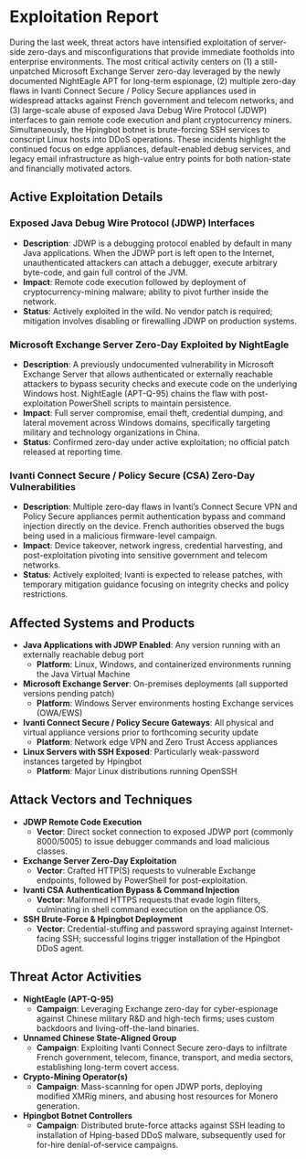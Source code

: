 # Exploitation Report

During the last week, threat actors have intensified exploitation of server-side zero-days and misconfigurations that provide immediate footholds into enterprise environments. The most critical activity centers on (1) a still-unpatched Microsoft Exchange Server zero-day leveraged by the newly documented NightEagle APT for long-term espionage, (2) multiple zero-day flaws in Ivanti Connect Secure / Policy Secure appliances used in widespread attacks against French government and telecom networks, and (3) large-scale abuse of exposed Java Debug Wire Protocol (JDWP) interfaces to gain remote code execution and plant cryptocurrency miners. Simultaneously, the Hpingbot botnet is brute-forcing SSH services to conscript Linux hosts into DDoS operations. These incidents highlight the continued focus on edge appliances, default-enabled debug services, and legacy email infrastructure as high-value entry points for both nation-state and financially motivated actors.

## Active Exploitation Details

### Exposed Java Debug Wire Protocol (JDWP) Interfaces  
- **Description**: JDWP is a debugging protocol enabled by default in many Java applications. When the JDWP port is left open to the Internet, unauthenticated attackers can attach a debugger, execute arbitrary byte-code, and gain full control of the JVM.  
- **Impact**: Remote code execution followed by deployment of cryptocurrency-mining malware; ability to pivot further inside the network.  
- **Status**: Actively exploited in the wild. No vendor patch is required; mitigation involves disabling or firewalling JDWP on production systems.  

### Microsoft Exchange Server Zero-Day Exploited by NightEagle  
- **Description**: A previously undocumented vulnerability in Microsoft Exchange Server that allows authenticated or externally reachable attackers to bypass security checks and execute code on the underlying Windows host. NightEagle (APT-Q-95) chains the flaw with post-exploitation PowerShell scripts to maintain persistence.  
- **Impact**: Full server compromise, email theft, credential dumping, and lateral movement across Windows domains, specifically targeting military and technology organizations in China.  
- **Status**: Confirmed zero-day under active exploitation; no official patch released at reporting time.  

### Ivanti Connect Secure / Policy Secure (CSA) Zero-Day Vulnerabilities  
- **Description**: Multiple zero-day flaws in Ivanti’s Connect Secure VPN and Policy Secure appliances permit authentication bypass and command injection directly on the device. French authorities observed the bugs being used in a malicious firmware-level campaign.  
- **Impact**: Device takeover, network ingress, credential harvesting, and post-exploitation pivoting into sensitive government and telecom networks.  
- **Status**: Actively exploited; Ivanti is expected to release patches, with temporary mitigation guidance focusing on integrity checks and policy restrictions.  

## Affected Systems and Products

- **Java Applications with JDWP Enabled**: Any version running with an externally reachable debug port  
  - **Platform**: Linux, Windows, and containerized environments running the Java Virtual Machine  
- **Microsoft Exchange Server**: On-premises deployments (all supported versions pending patch)  
  - **Platform**: Windows Server environments hosting Exchange services (OWA/EWS)  
- **Ivanti Connect Secure / Policy Secure Gateways**: All physical and virtual appliance versions prior to forthcoming security update  
  - **Platform**: Network edge VPN and Zero Trust Access appliances  
- **Linux Servers with SSH Exposed**: Particularly weak-password instances targeted by Hpingbot  
  - **Platform**: Major Linux distributions running OpenSSH  

## Attack Vectors and Techniques

- **JDWP Remote Code Execution**  
  - **Vector**: Direct socket connection to exposed JDWP port (commonly 8000/5005) to issue debugger commands and load malicious classes.  
- **Exchange Server Zero-Day Exploitation**  
  - **Vector**: Crafted HTTP(S) requests to vulnerable Exchange endpoints, followed by PowerShell for post-exploitation.  
- **Ivanti CSA Authentication Bypass & Command Injection**  
  - **Vector**: Malformed HTTPS requests that evade login filters, culminating in shell command execution on the appliance OS.  
- **SSH Brute-Force & Hpingbot Deployment**  
  - **Vector**: Credential-stuffing and password spraying against Internet-facing SSH; successful logins trigger installation of the Hpingbot DDoS agent.  

## Threat Actor Activities

- **NightEagle (APT-Q-95)**  
  - **Campaign**: Leveraging Exchange zero-day for cyber-espionage against Chinese military R&D and high-tech firms; uses custom backdoors and living-off-the-land binaries.  
- **Unnamed Chinese State-Aligned Group**  
  - **Campaign**: Exploiting Ivanti Connect Secure zero-days to infiltrate French government, telecom, finance, transport, and media sectors, establishing long-term covert access.  
- **Crypto-Mining Operator(s)**  
  - **Campaign**: Mass-scanning for open JDWP ports, deploying modified XMRig miners, and abusing host resources for Monero generation.  
- **Hpingbot Botnet Controllers**  
  - **Campaign**: Distributed brute-force attacks against SSH leading to installation of Hping-based DDoS malware, subsequently used for for-hire denial-of-service campaigns.  

